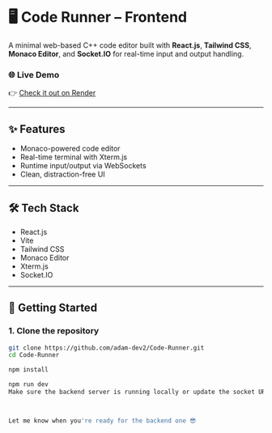 # 🖥️ Code Runner – Frontend

A minimal web-based C++ code editor built with **React.js**, **Tailwind CSS**, **Monaco Editor**, and **Socket.IO** for real-time input and output handling.

### 🌐 Live Demo  
👉 [Check it out on Render](https://coderunner-0in4.onrender.com)

---

## ✨ Features

- Monaco-powered code editor
- Real-time terminal with Xterm.js
- Runtime input/output via WebSockets
- Clean, distraction-free UI

---

## 🛠️ Tech Stack

- React.js
- Vite
- Tailwind CSS
- Monaco Editor
- Xterm.js
- Socket.IO

---

## 🚀 Getting Started

### 1. Clone the repository

```bash
git clone https://github.com/adam-dev2/Code-Runner.git
cd Code-Runner

npm install

npm run dev
Make sure the backend server is running locally or update the socket URL in CodeRunner/server/server.js.



Let me know when you're ready for the backend one 😎
